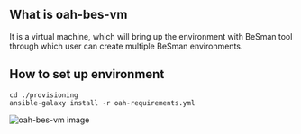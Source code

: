 ## What is oah-bes-vm 

It is a virtual machine, which will bring up the environment with BeSman tool through which user can create multiple BeSman environments. 

##  How to set up environment

```
cd ./provisioning
ansible-galaxy install -r oah-requirements.yml

```
![oah-bes-vm image](./images/bes_install.gif)
